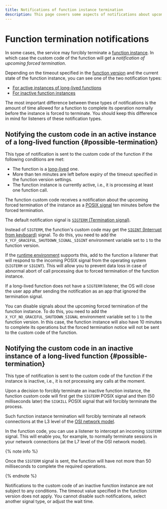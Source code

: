 ```yaml
---
title: Notifications of function instance termination
description: This page covers some aspects of notifications about upcoming forced termination of function instances, both inactive and engaged in call processing.
---
```


# Function termination notifications

In some cases, the service may forcibly terminate a [function instance](./function.md#scaling). In which case the custom code of the function will get a _notification of upcoming forced termination_. 

Depending on the timeout specified in the [function version](./function.md#version) and the current state of the function instance, you can see one of the two notification types:

* [For active instances of long-lived functions](#notify-when-active)
* [For inactive function instances](#notify-when-idle)

The most important difference between these types of notifications is the amount of time allowed for a function to complete its operation normally before the instance is forced to terminate. You should keep this difference in mind for listeners of these notification types.

## Notifying the custom code in an active instance of a long-lived function {#possible-termination}

This type of notification is sent to the custom code of the function if the following conditions are met:

* The function is a [long-lived](./long-lived-functions.md) one.
* More than ten minutes are left before expiry of the timeout specified in the function version settings.
* The function instance is currently active, i.e., it is processing at least one function call.

The function custom code receives a notification about the upcoming forced termination of the instance as a [POSIX signal](https://man7.org/linux/man-pages/man7/signal.7.html) ten minutes before the forced termination. 

The default notification signal is [`SIGTERM` (Termination signal)](https://en.wikipedia.org/wiki/Signal_(IPC)#SIGTERM). 

Instead of `SIGTERM`, the function's custom code may get the [`SIGINT` (Interrupt from keyboard)](https://en.wikipedia.org/wiki/Signal_(IPC)#SIGINT) signal. To do this, you need to add the `X_YCF_GRACEFUL_SHUTDOWN_SIGNAL_SIGINT` environment variable set to `1` to the function version.

If the [runtime environment](./runtime/index.md#runtimes) supports this, add to the function a listener that will respond to the incoming POSIX signal from the operating system (`SIGTERM` or `SIGINT`). This will allow you to prevent data loss in case of abnormal abort of call processing due to forced termination of the function instance.

If a long-lived function does not have a `SIGTERM` listener, the OS will close the user app after sending the notification as an app that ignored the termination signal.

You can disable signals about the upcoming forced termination of the function instance. To do this, you need to add the `X_YCF_NO_GRACEFUL_SHUTDOWN_SIGNAL` environment variable set to `1` to the function version. In this case, the function instance will also have 10 minutes to complete its operations but the forced termination notice will not be sent to the custom code of the function.

## Notifying the custom code in an inactive instance of a long-lived function {#possible-termination}

This type of notification is sent to the custom code of the function if the instance is inactive, i.e., it is not processing any calls at the moment.

Upon a decision to forcibly terminate an inactive function instance, the function custom code will first get the `SIGTERM` POSIX signal and then (50 milliseconds later) the `SIGKILL` POSIX signal that will forcibly terminate the process.

Such function instance termination will forcibly terminate all network connections at the L3 level of the [OSI network model](https://en.wikipedia.org/wiki/OSI_model).

In the function code, you can use a listener to intercept an incoming `SIGTERM` signal. This will enable you, for example, to normally terminate sessions in your network connections (at the L7 level of the OSI network model).

{% note info %}

Once the `SIGTERM` signal is sent, the function will have not more than 50 milliseconds to complete the required operations.

{% endnote %}

Notifications to the custom code of an inactive function instance are not subject to any conditions. The timeout value specified in the function version does not apply. You cannot disable such notifications, select another signal type, or adjust the wait time.